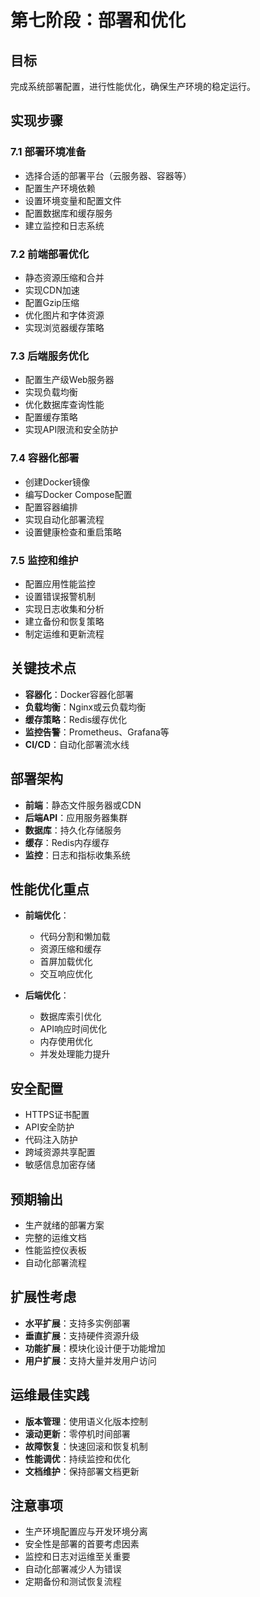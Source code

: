 # 第七阶段：部署和优化

## 目标
完成系统部署配置，进行性能优化，确保生产环境的稳定运行。

## 实现步骤

### 7.1 部署环境准备
- 选择合适的部署平台（云服务器、容器等）
- 配置生产环境依赖
- 设置环境变量和配置文件
- 配置数据库和缓存服务
- 建立监控和日志系统

### 7.2 前端部署优化
- 静态资源压缩和合并
- 实现CDN加速
- 配置Gzip压缩
- 优化图片和字体资源
- 实现浏览器缓存策略

### 7.3 后端服务优化
- 配置生产级Web服务器
- 实现负载均衡
- 优化数据库查询性能
- 配置缓存策略
- 实现API限流和安全防护

### 7.4 容器化部署
- 创建Docker镜像
- 编写Docker Compose配置
- 配置容器编排
- 实现自动化部署流程
- 设置健康检查和重启策略

### 7.5 监控和维护
- 配置应用性能监控
- 设置错误报警机制
- 实现日志收集和分析
- 建立备份和恢复策略
- 制定运维和更新流程

## 关键技术点
- **容器化**：Docker容器化部署
- **负载均衡**：Nginx或云负载均衡
- **缓存策略**：Redis缓存优化
- **监控告警**：Prometheus、Grafana等
- **CI/CD**：自动化部署流水线

## 部署架构
- **前端**：静态文件服务器或CDN
- **后端API**：应用服务器集群
- **数据库**：持久化存储服务
- **缓存**：Redis内存缓存
- **监控**：日志和指标收集系统

## 性能优化重点
- **前端优化**：
  - 代码分割和懒加载
  - 资源压缩和缓存
  - 首屏加载优化
  - 交互响应优化

- **后端优化**：
  - 数据库索引优化
  - API响应时间优化
  - 内存使用优化
  - 并发处理能力提升

## 安全配置
- HTTPS证书配置
- API安全防护
- 代码注入防护
- 跨域资源共享配置
- 敏感信息加密存储

## 预期输出
- 生产就绪的部署方案
- 完整的运维文档
- 性能监控仪表板
- 自动化部署流程

## 扩展性考虑
- **水平扩展**：支持多实例部署
- **垂直扩展**：支持硬件资源升级
- **功能扩展**：模块化设计便于功能增加
- **用户扩展**：支持大量并发用户访问

## 运维最佳实践
- **版本管理**：使用语义化版本控制
- **滚动更新**：零停机时间部署
- **故障恢复**：快速回滚和恢复机制
- **性能调优**：持续监控和优化
- **文档维护**：保持部署文档更新

## 注意事项
- 生产环境配置应与开发环境分离
- 安全性是部署的首要考虑因素
- 监控和日志对运维至关重要
- 自动化部署减少人为错误
- 定期备份和测试恢复流程
